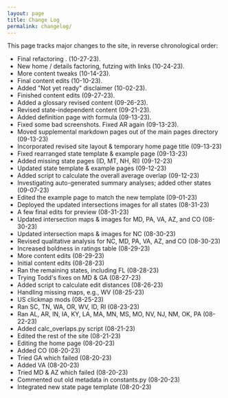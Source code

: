 ```yaml
---
layout: page
title: Change Log
permalink: changelog/
---
```


This page tracks major changes to the site, in reverse chronological order:

- Final refactoring . (10-27-23).
- New home / details factoring, futzing with links (10-24-23).
- More content tweaks (10-14-23).
- Final content edits (10-10-23).
- Added "Not yet ready" disclaimer (10-02-23).
- Finished content edits (09-27-23).
- Added a glossary revised content (09-26-23).
- Revised state-independent content (09-21-23).
- Added definition page with formula (09-13-23).
- Fixed some bad screenshots. Fixed AR again (09-13-23).
- Moved supplemental markdown pages out of the main pages directory (09-13-23)
- Incorporated revised site layout & temporary home page title (09-13-23)
- Fixed rearranged state template & example page (09-13-23)
- Added missing state pages (ID, MT, NH, RI) (09-12-23)
- Updated state template & example pages (09-12-23)
- Added script to calculate the overall average overlap (09-12-23)
- Investigating auto-generated summary analyses; added other states (09-07-23)
- Edited the example page to match the new template (09-01-23)
- Deployed the updated intersections images for all states (08-31-23)
- A few final edits for preview (08-31-23)
- Updated intersection maps & images for MD, PA, VA, AZ, and CO (08-30-23)
- Updated intersection maps & images for NC (08-30-23)
- Revised qualitative analysis for NC, MD, PA, VA, AZ, and CO (08-30-23)
- Increased boldness in ratings table (08-29-23)
- More content edits (08-29-23)
- Initial content edits (08-28-23)
- Ran the remaining states, including FL (08-28-23)
- Trying Todd's fixes on MD & GA (08-27-23)
- Added script to calculate edit distances (08-26-23)
- Handling missing maps, e.g., WV (08-25-23)
- US clickmap mods (08-25-23)
- Ran SC, TN, WA, OR, WV, ID, RI (08-23-23)
- Ran AL, AR, IN, IA, KY, LA, MA, MN, MS, MO, NV, NJ, NM, OK, PA (08-22-23)
- Added calc_overlaps.py script (08-21-23)
- Edited the rest of the site (08-21-23) 
- Editing the home page (08-20-23)
- Added CO (08-20-23)
- Tried GA which failed (08-20-23)
- Added VA (08-20-23)
- Tried MD & AZ which failed (08-20-23)
- Commented out old metadata in constants.py (08-20-23)
- Integrated new state page template (08-20-23)
